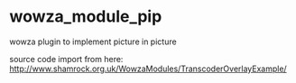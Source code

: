 # wowza_module_pip
wowza plugin to implement picture in picture

source code import from here:
http://www.shamrock.org.uk/WowzaModules/TranscoderOverlayExample/
